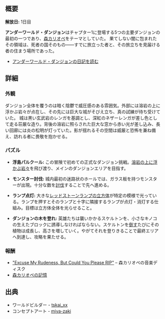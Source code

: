 <!-- title: アンダーワールド・ダンジョン -->

<!-- quote: 死神は生者の未来を奪うのではなく、支えるべき存在なんだ。 -->

<!-- chapters: 0 -->

<!-- images: (アンダーワールド・ダンジョン入口), (アンダーワールド・ダンジョン全景 #1), (アンダーワールド・ダンジョン全景 #2), (チャプター1トレーラー内のアンダーワールド・ダンジョン) -->

<!-- model: false -->

## 概要

**解放日:** 1日目

**アンダーワールド・ダンジョン**はチャプター1に登場する5つの主要ダンジョンの最初の一つであり、[森カリオペ](#entry:calli-entry)をテーマとしていた。
果てしない闇に包まれたその領域は、死者の国そのもの――すでに旅立った者と、その旅立ちを見届ける者の住まう場所であった。

- [アンダーワールド・ダンジョンの日記を読む](#text:underworld-dungeon-lore)

## 詳細

### 外観

ダンジョン全体を覆うのは暗く陰鬱で威圧感のある雰囲気。外部には溶岩の上に浮かぶ岩々が点在し、その先には巨大な城がそびえ立ち、真の試練が待ち受けていた。
城は黒い玄武岩のレンガを基調とし、深紅のネザーレンガが差し色として走る荘厳な造り。背後の溶岩に照らされた巨大な窓から赤い光が差し込み、長い回廊には炎の松明が灯っていた。影が揺れるその空間は威厳と恐怖を兼ね備え、訪れる者に畏敬を抱かせる。

### パズル

- **浮島パルクール:** この冒険で初めての正式なダンジョン挑戦。[溶岩の上に浮かぶ岩々](https://www.youtube.com/live/xE3JQ1R2DdU?si=F_b9Fzm_PqfGy2wJ&t=10800)を飛び渡り、メインのダンジョンエリアを目指す。

- **モンスター討伐:** 城内最初の迷路状のホールでは、ガラス板を持つモンスターが出現。十分な数を[討伐](https://www.youtube.com/live/xE3JQ1R2DdU?si=sFOM71YcWPl-VwhQ&t=10926)することで先へ進める。

- **ランプ点灯:** 大きな[レッドストーンランプの立方体](https://www.youtube.com/live/xE3JQ1R2DdU?si=7GChsp0b4cow1sKS&t=11075)が特定の模様で光っている。ランプを押すとそのランプと十字に隣接するランプが点灯・消灯する仕組み。目標は立方体全体を光らせること。

- **ダンジョンの木を登れ:** 英雄たちは襲いかかるスケルトンを、小さなキノコの生えたブロックに誘導しなければならない。スケルトンを[倒す](https://www.youtube.com/live/xE3JQ1R2DdU?si=PhIFZ1_WkalwvoTJ&t=11579)たびにその植物は成長し、高さを増していく。やがてそれを登りきることで最終エリアへ到達し、攻略を果たせる。

### 報酬

- ["Excuse My Rudeness, But Could You Please RIP"](https://www.youtube.com/watch?v=5y3xh8gs24c) – 森カリオペの音楽ディスク
- [森カリオペの記憶](https://www.youtube.com/watch?v=j8I3gqJV1NU)

## 出典

- ワールドビルダー - [tskai_xx](https://x.com/tskai_xx/status/)
- コンセプトアート - [miya-zaki](https://x.com/miya_zaki/status/1830140718729265368/photo/1)
